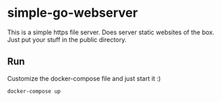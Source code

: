 # simple-go-webserver

This is a simple https file server.
Does server static websites of the box.
Just put your stuff in the public directory.

## Run

Customize the docker-compose file and just start it :)

```bash
docker-compose up
```
